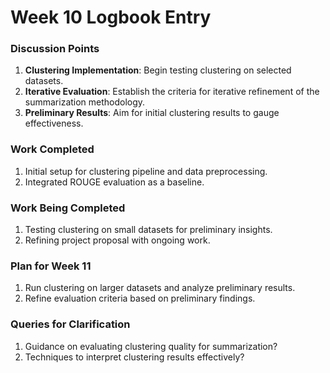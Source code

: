 
# Week 10 Logbook Entry

### Discussion Points
1. **Clustering Implementation**: Begin testing clustering on selected datasets.
2. **Iterative Evaluation**: Establish the criteria for iterative refinement of the summarization methodology.
3. **Preliminary Results**: Aim for initial clustering results to gauge effectiveness.

### Work Completed
1. Initial setup for clustering pipeline and data preprocessing.
2. Integrated ROUGE evaluation as a baseline.

### Work Being Completed
1. Testing clustering on small datasets for preliminary insights.
2. Refining project proposal with ongoing work.

### Plan for Week 11
1. Run clustering on larger datasets and analyze preliminary results.
2. Refine evaluation criteria based on preliminary findings.

### Queries for Clarification
1. Guidance on evaluating clustering quality for summarization?
2. Techniques to interpret clustering results effectively?
